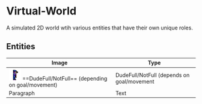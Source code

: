 # Virtual-World

A simulated 2D world wtih various entities that have their own unique roles. 

## Entities
| Image | Type |
| ----------- | ----------- |
| ![alt text](https://github.com/KallosP/Virtual-World/blob/main/images/dude3.png?raw=true) ==DudeFull/NotFull== (depending on goal/movement) | DudeFull/NotFull (depends on goal/movement |
| Paragraph | Text |
